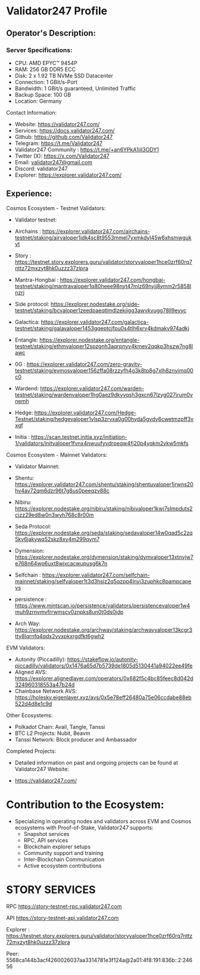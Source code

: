# Validator247 Profile

## Operator's Description:

### Server Specifications:

- CPU: AMD EPYC™ 9454P
- RAM: 256 GB DDR5 ECC
- Disk: 2 x 1.92 TB NVMe SSD Datacenter
- Connection: 1 GBit/s-Port
- Bandwidth: 1 GBit/s guaranteed, Unlimited Traffic
- Backup Space: 100 GB
- Location: Germany

Contact Information:

- Website: https://validator247.com/
- Services: https://docs.validator247.com/
- Github: https://github.com/Validator247
- Telegram: https://t.me/Validator247
- Validator247 Community : https://t.me/+an6YPkA1iiI3ODY1
- Twitter (X): https://x.com/Validator247
- Email: validator247@gmail.com
- Discord: validator247
- Explorer: https://explorer.validator247.com/

## Experience:

Cosmos Ecosystem - Testnet Validators:

- Validator testnet:

* Airchains : https://explorer.validator247.com/airchains-testnet/staking/airvaloper1jdk4sc8t9553mmel7yxmkdyl45w6xhsmwgukyt

* Story : https://testnet.story.explorers.guru/validator/storyvaloper1hce0zrf60rq7nttz72mxzyt8hk0uzzz37zlpra
* Mantra-Hongbai : https://explorer.validator247.com/hongbai-testnet/staking/mantravaloper1q80heee98nyt47mlz69nyjj8ymm2r5858lnzrj

* Side protocol: https://explorer.nodestake.org/side-testnet/staking/bcvaloper1zeedpaeqtlmdlzekjjgg3awvkvugg78ll9eyyc

* Galactica: https://explorer.validator247.com/galactica-testnet/staking/galavaloper1453gqeptcjfpu0s4tlh6xrv4kdmakv974adkj

* Entangle: https://explorer.nodestake.org/entangle-testnet/staking/ethmvaloper12spzgnh3aqrpnyv4kmev2qqkp3hszw7ng8lawc

* 0G : https://explorer.validator247.com/zero-gravity-testnet/staking/evmosvaloper156zffa08rzzyfh4g3k8tp8g7xlh8znyjmq00c0

* Wardend: https://explorer.validator247.com/warden-testnet/staking/wardenvaloper1hg0aez9dkyvqsh3gxcn67lzyg027jrum0vnemh

* Hedge: https://explorer.validator247.com/Hedge-Testnet/staking/hedgevaloper1ylsp3zrvxa0g00hyda5gvdy6cwetmzpff3vxgf

* Initia : https://scan.testnet.initia.xyz/initiation-1/validators/initvaloper1fvnx4nwuufyvdrpeqw4fj20p4yqkm2vkw5mkfs

Cosmos Ecosystem - Mainnet Validators:

- Validator Mainnet:

* Shentu: https://explorer.validator247.com/shentu/staking/shentuvaloper1jrwns20hv4av72qm6dzr96t7g8us0peeqzv88c

* Nibiru: https://explorer.nodestake.org/nibiru/staking/nibivaloper1kwj7slmpduts2cjzz29ed8w0n3wyh768c8r00m

* Seda Protocol: https://explorer.nodestake.org/seda/staking/sedavaloper14w0qad5c2zq5kv6jakywq52skz8xy4m299qym7

* Dymension: https://explorer.nodestake.org/dymension/staking/dymvaloper13xtnyjw7e768n64wp6uxt8wjxcacwupusg6k7n

* Selfchain : https://explorer.validator247.com/selfchain-mainnet/staking/selfvaloper1t3d3hsjz2q5qzpp4lnyj3zuphkc8pampcapevs

* persistence : https://www.mintscan.io/persistence/validators/persistencevaloper1w4muh9zrnvmvfrrwmscv0znpks8un0t0ds0jdp

* Arch Way: https://explorer.nodestake.org/archway/staking/archwayvaloper13kcgr3tty8lqrnfq4qdx2yvxpkxrgdfkt6gwh2

EVM Validators:

- Autonity (Piccadilly): https://stakeflow.io/autonity-piccadilly/validators/0x1476a65d7b5739de1805d5130441a94022ee49fe
- Aligned AVS: https://explorer.alignedlayer.com/operators/0x682f5c4bc85feec8d042d324960318553a47b24d
- Chainbase Network AVS: https://holesky.eigenlayer.xyz/avs/0x5e78eff26480a75e06ccdabe88eb522d4d8e1c9d

Other Ecosystems:

- Polkadot Chain: Avail, Tangle, Tanssi
- BTC L2 Projects: Nubit, Beavm
- Tanssi Network: Block producer and Ambassador

Completed Projects:

- Detailed information on past and ongoing projects can be found at Validator247 Website:

* https://validator247.com/

# Contribution to the Ecosystem:

- Specializing in operating nodes and validators across EVM and Cosmos ecosystems with Proof-of-Stake, Validator247 supports:
  - Snapshot services
  - RPC, API services
  - Blockchain explorer setups
  - Community support and training
  - Inter-Blockchain Communication
  - Active ecosystem contributions

# STORY SERVICES

RPC https://story-testnet-rpc.validator247.com

API https://story-testnet-api.validator247.com

Explorer : https://testnet.story.explorers.guru/validator/storyvaloper1hce0zrf60rq7nttz72mxzyt8hk0uzzz37zlpra

Peer: 5568ca144b3acf4260026037aa3314781e3f124a@2a01:4f8:191:836b::2:24656
